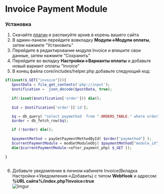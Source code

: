 <h1>Invoice Payment Module</h1>

<h3>Установка</h3>

1. Скачайте [плагин](https://github.com/Invoice-LLC/Invoice.Module.ShopCMS/archive/master.zip) и распакуйте архив в корень вашего сайта
2. В админ-панели перейдите вовкладку **Модули->Модули оплаты**, затем нажмите "Установить"
3. Перейдите в редактирование модуля Invoice и впишите свои данные, затем нажмите "Сохранить"
4. Перейдите во вкладку **Настройки->Варианты оплаты** и добавьте новый вариант оплаты "Invoice"
5. В конец файла core/includes/helper.php добавьте следующий код:
```php
if(isset($_GET["invoice"])){
   $postData = file_get_contents('php://input');
   $notification =  json_decode($postData, true);
        
   if(!isset($notification['order'])) die();
    
   $id = $notification['order']['id'];

   $q = db_query( "select paymethod  from ".ORDERS_TABLE." where orderID=".$id;
   $order = db_fetch_row($q);

   if (!$order) die();
   
   $paymentMethod = payGetPaymentMethodById( $order["paymethod"] );
   $currentPaymentModule = modGetModuleObj( $paymentMethod["module_id"], PAYMENT_MODULE );
   die($currentPaymentModule->after_payment_php( $_GET ));
   
}
   
 ```
6. Добавьте уведомление в личном кабинете Invoice(Вкладка Настройки->Уведомления->Добавить)
      с типом **WebHook** и адресом: **%URL сайта%/index.php?invoice=true**<br>
      ![Imgur](https://imgur.com/lMmKhj1.png)
